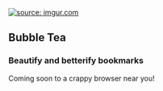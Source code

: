<a href="http://imgur.com/AMqsEPo"><img src="http://i.imgur.com/AMqsEPo.gif" title="source: imgur.com" /></a>
## Bubble Tea
### Beautify and betterify bookmarks

Coming soon to a crappy browser near you!
